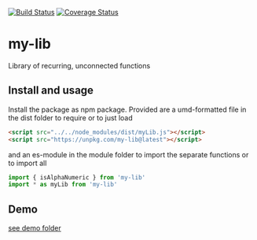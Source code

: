 [![Build Status](https://travis-ci.org/ovanderzee/my-lib.svg?branch=master)](https://travis-ci.org/ovanderzee/my-lib)
[![Coverage Status](https://coveralls.io/repos/github/ovanderzee/my-lib/badge.svg?branch=master)](https://coveralls.io/github/ovanderzee/my-lib?branch=master)

# my-lib

Library of recurring, unconnected functions

## Install and usage

Install the package as npm package. Provided are
a umd-formatted file in the dist folder to require or to just load

```html
<script src="../../node_modules/dist/myLib.js"></script>
<script src="https://unpkg.com/my-lib@latest"></script>
```

and an es-module in the module folder to import the separate functions
or to import all

```js
import { isAlphaNumeric } from 'my-lib'
import * as myLib from 'my-lib'
```

[//]: # (Contents)



## Demo

[see demo folder](./demo)
